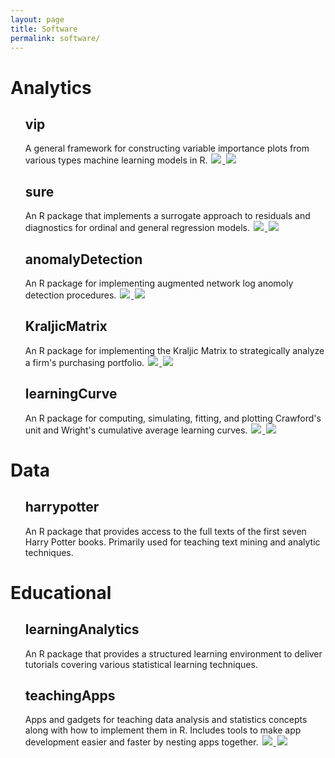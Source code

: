 ```yaml
---
layout: page
title: Software
permalink: software/
---
```



<h1>Analytics</h1>

<ul>
<h2> vip <a href="https://koalaverse.github.io/vip/index.html" style="color:#303030;"><i class="fa fa-github" style="font-size:.75em"></i></a></h2>
A general framework for constructing variable importance plots from various types machine learning models in R. 
  <a href="https://cran.rstudio.com/web/packages/vip/index.html">
    <img src="http://www.r-pkg.org/badges/version/vip" style="border: 0; display:inline; margin: 0 2px; box-shadow: none">
  </a>
  <a href="https://cran.rstudio.com/web/packages/vip/index.html">
    <img src="https://cranlogs.r-pkg.org/badges/vip" style="border: 0; display:inline; margin: 0 2px; box-shadow: none">
  </a>

<br>

<h2> sure <a href="https://koalaverse.github.io/sure/index.html" style="color:#303030;"><i class="fa fa-github" style="font-size:.75em"></i></a></h2>
An R package that implements a surrogate approach to residuals and diagnostics for ordinal and general regression models. 
  <a href="https://cran.rstudio.com/web/packages/sure/index.html">
    <img src="http://www.r-pkg.org/badges/version/sure" style="border: 0; display:inline; margin: 0 2px; box-shadow: none">
  </a>
  <a href="https://cran.rstudio.com/web/packages/sure/index.html">
    <img src="https://cranlogs.r-pkg.org/badges/sure" style="border: 0; display:inline; margin: 0 2px; box-shadow: none">
  </a>

<br>

<h2> anomalyDetection <a href="https://koalaverse.github.io/anomalyDetection/index.html" style="color:#303030;"><i class="fa fa-github" style="font-size:.75em"></i></a></h2>
An R package for implementing augmented network log anomoly detection procedures.   
  <a href="https://cran.rstudio.com/web/packages/anomalyDetection/index.html">
    <img src="https://img.shields.io/badge/lifecycle-archived-brightgreen.svg" style="border: 0; display:inline; margin: 0 2px; box-shadow: none">
  </a>
  <a href="https://cran.rstudio.com/web/packages/anomalyDetection/index.html">
    <img src="https://cranlogs.r-pkg.org/badges/grand-total/anomalyDetection" style="border: 0; display:inline; margin: 0 2px; box-shadow: none">
  </a>

<br>

<h2> KraljicMatrix <a href="https://koalaverse.github.io/KraljicMatrix/" style="color:#303030;"><i class="fa fa-github" style="font-size:.75em"></i></a></h2>
An R package for implementing the Kraljic Matrix to strategically analyze a firm's purchasing portfolio. 
  <a href="https://cran.rstudio.com/web/packages/KraljicMatrix/index.html">
    <img src="http://www.r-pkg.org/badges/version/KraljicMatrix" style="border: 0; display:inline; margin: 0 2px; box-shadow: none">
  </a>
  <a href="https://cran.rstudio.com/web/packages/KraljicMatrix/index.html">
    <img src="https://cranlogs.r-pkg.org/badges/grand-total/KraljicMatrix" style="border: 0; display:inline; margin: 0 2px; box-shadow: none">
  </a>

<br>


<h2> learningCurve 
  <a href="https://afit-r.github.io/learningCurve/" style="color:#303030;">
    <i class="fa fa-github" style="font-size:.75em"></i>
  </a>
</h2>
An R package for computing, simulating, fitting, and plotting Crawford's unit and Wright's cumulative average learning curves. 
  <a href="https://cran.rstudio.com/web/packages/learningCurve/index.html">
    <img src="http://www.r-pkg.org/badges/version/learningCurve" style="border: 0; display:inline; margin: 0 2px; box-shadow: none">
  </a> 
  <a href="https://cran.rstudio.com/web/packages/learningCurve/index.html">
    <img src="https://cranlogs.r-pkg.org/badges/learningCurve" style="border: 0; display:inline; margin: 0 2px; box-shadow: none">
  </a>
  
</ul>


<h1>Data</h1>
<ul>
<h2> harrypotter 
  <a href="https://github.com/bradleyboehmke/harrypotter" style="color:#303030;">
    <i class="fa fa-github" style="font-size:.75em"></i>
  </a>
</h2>

<p>
An R package that provides access to the full texts of the first seven Harry Potter books. Primarily used for teaching text mining and analytic techniques.
</p>

</ul>


<h1>Educational</h1>
<ul>
<h2> learningAnalytics 
  <a href="https://bradleyboehmke.github.io/learningAnalytics/" style="color:#303030;">
    <i class="fa fa-github" style="font-size:.75em"></i>
  </a>
</h2>

<p>
An R package that provides a structured learning environment to deliver tutorials covering various statistical learning techniques.
</p>


<h2> teachingApps 
  <a href="https://github.com/Auburngrads/teachingApps" style="color:#303030;">
    <i class="fa fa-github" style="font-size:.75em"></i>
  </a>
</h2>

Apps and gadgets for teaching data analysis and statistics concepts along with how to implement them in R. Includes tools to make app development easier and faster by nesting apps together. 
  <a href="https://cran.rstudio.com/web/packages/teachingApps/index.html">
    <img src="http://www.r-pkg.org/badges/version/teachingApps" style="border: 0; display:inline; margin: 0 2px; box-shadow: none">
  </a> 
  <a href="https://cran.rstudio.com/web/packages/teachingApps/index.html">
    <img src="https://cranlogs.r-pkg.org/badges/teachingApps" style="border: 0; display:inline; margin: 0 2px; box-shadow: none">
  </a>

</ul>
